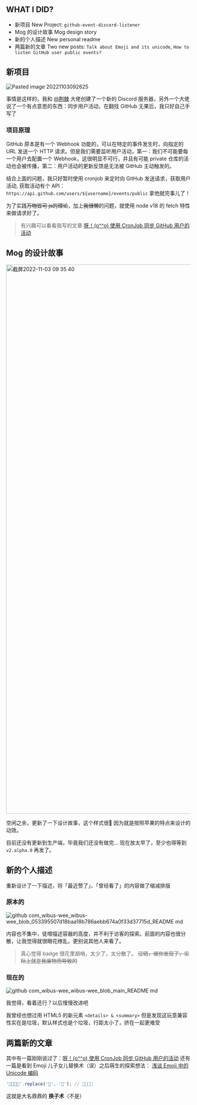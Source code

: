## WHAT I DID?

- 新项目 New Project: `github-event-discord-listener` 
- Mog 的设计故事 Mog design story
- 新的个人描述 New personal readme
- 两篇新的文章 Two new posts: `Talk about Emoji and its unicode`, `How to listen GitHub user public events?`

## 新项目

![Pasted image 20221103092625](https://user-images.githubusercontent.com/62133302/199637789-29230bd9-8a72-4963-93a0-7cb4b44b2f28.png)



事情是这样的，我和 [@荆棘](https://github.com/jsun969/) 大佬创建了一个新的 Discord 服务器，另外一个大佬说了一个有点意思的东西：同步用户活动，在翻找 GitHub 无果后，我只好自己手写了

### 项目原理

GitHub 原本是有一个 Webhook 功能的，可以在特定的事件发生时，向指定的 URL 发送一个 HTTP 请求。但是我们需要监听用户活动，第一：我们不可能要每一个用户去配置一个 Webhook，这很明显不可行，并且有可能 private 仓库的活动也会被传播，第二：用户活动的更新反馈是无法被 GitHub 主动触发的。

结合上面的问题，我只好暂时使用 cronjob 来定时向 GitHub 发送请求，获取用户活动, 获取活动有个 API：`https://api.github.com/users/${username}/events/public` 拿他就完事儿了！

为了实践~~万物皆可 js的理论~~，加上~~我很懒~~的问题，就使用 node v18 的 fetch 特性来做请求好了。

> 有兴趣可以看看我写的文章 [呀！(o^^o) 使用 CronJob 同步 GitHub 用户的活动](https://blog.iucky.cn/posts/programming/use-cronjob-to-listen-github-user-events)


## Mog 的设计故事 

<img width="1496" alt="截屏2022-11-03 09 35 40" src="https://user-images.githubusercontent.com/62133302/199637772-f9474b0e-d4b8-4633-a733-d81a8c4dffe8.png">


空闲之余，更新了一下设计故事，这个样式很🍎 因为就是按照苹果的特点来设计的动效。

目前还没有更新到生产端，毕竟我们还没有做完... 现在放太早了，至少也得等到 `v2.alpha.0` 再发了。

## 新的个人描述 

重新设计了一下描述，将「最近赞了」、「曾经看了」的内容做了缩减排版 

### 原本的


![github com_wibus-wee_wibus-wee_blob_053395507d18baa18b786aebb674a0f33d37715d_README md](https://user-images.githubusercontent.com/62133302/199636997-40863416-7dd3-466c-adf7-69e31c750b1b.png)



内容也不集中，徒增描述容器的高度，并不利于访客的探索。前面的内容也很分散，让我觉得就很眼花缭乱，更别说其他人来看了。

> 真心觉得 badge 很花里胡哨，太少了，太分散了。 
> ~~没错，被你发现了，实际上就是我废物而导致的~~


### 现在的

![github com_wibus-wee_wibus-wee_blob_main_README md](https://user-images.githubusercontent.com/62133302/199637172-6b537902-b7fa-49d9-8590-16d10ca8f501.png)




我觉得，看着还行？以后慢慢改进吧

我曾经也想过用 HTML5 的新元素 `<details> & <summary>` 但是发现这玩意兼容性实在是垃圾，默认样式也是个垃圾，行距太小了，挤在一起更难受

##  两篇新的文章 

其中有一篇刚刚说过了：[呀！(o^^o) 使用 CronJob 同步 GitHub 用户的活动](https://blog.iucky.cn/posts/programming/use-cronjob-to-listen-github-user-events)
还有一篇是看到 Emoji 儿子女儿替换术（误）之后萌生的探索想法： [浅谈 Emoji 中的 Unicode 编码](https://blog.iucky.cn/posts/programming/emoji-unicode-decode-encode)

```js
'👨‍👩‍👧‍👧'.replace('👦', '👧'); // 👨‍👩‍👧‍👧
```

这就是大名鼎鼎的 **换子术**（不是）
